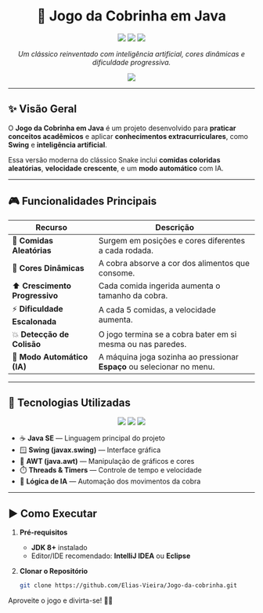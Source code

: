<h1 align="center">🐍 Jogo da Cobrinha em Java</h1>

<p align="center">
  <img src="https://img.shields.io/badge/Java-ED8B00?style=for-the-badge&logo=openjdk&logoColor=white"/>
  <img src="https://img.shields.io/badge/Swing-GUI-blue?style=for-the-badge"/>
  <img src="https://img.shields.io/badge/Status-Em%20Desenvolvimento-success?style=for-the-badge"/>
</p>

<p align="center"><i>Um clássico reinventado com inteligência artificial, cores dinâmicas e dificuldade progressiva.</i></p>

<p align="center">
  <img src="https://media0.giphy.com/media/v1.Y2lkPTc5MGI3NjExOTY1cXRtdmc3bzVtazdyMjk1aHFwbTg5Y2VuZHJ3Mmk2NzhjeWc5OCZlcD12MV9pbnRlcm5hbF9naWZfYnlfaWQmY3Q9Zw/Y4miq8PexTVRbi5Kxy/giphy.gif"/>
</p>

---

## ✨ Visão Geral

O **Jogo da Cobrinha em Java** é um projeto desenvolvido para **praticar conceitos acadêmicos** e aplicar **conhecimentos extracurriculares**, como **Swing** e **inteligência artificial**.

Essa versão moderna do clássico Snake inclui **comidas coloridas aleatórias**, **velocidade crescente**, e um **modo automático** com IA.

---

## 🎮 Funcionalidades Principais

<div align="center">

| Recurso                     | Descrição                                                                 |
|----------------------------|---------------------------------------------------------------------------|
| 🍏 **Comidas Aleatórias**  | Surgem em posições e cores diferentes a cada rodada.                      |
| 🌈 **Cores Dinâmicas**     | A cobra absorve a cor dos alimentos que consome.                          |
| ⬆️ **Crescimento Progressivo** | Cada comida ingerida aumenta o tamanho da cobra.                    |
| ⚡ **Dificuldade Escalonada** | A cada 5 comidas, a velocidade aumenta.                             |
| 💥 **Detecção de Colisão** | O jogo termina se a cobra bater em si mesma ou nas paredes.              |
| 🤖 **Modo Automático (IA)**| A máquina joga sozinha ao pressionar **Espaço** ou selecionar no menu.  |

</div>

---

## 🧠 Tecnologias Utilizadas

<p align="center">
  <img src="https://img.shields.io/badge/Java-%23ED8B00.svg?style=for-the-badge&logo=openjdk&logoColor=white"/>
  <img src="https://img.shields.io/badge/Swing-%2300599C.svg?style=for-the-badge&logo=java&logoColor=white"/>
  <img src="https://img.shields.io/badge/AWT-Toolkit-green?style=for-the-badge"/>
</p>

- ☕ **Java SE** — Linguagem principal do projeto
- 🪟 **Swing (javax.swing)** — Interface gráfica
- 🎨 **AWT (java.awt)** — Manipulação de gráficos e cores
- ⏱️ **Threads & Timers** — Controle de tempo e velocidade
- 🧩 **Lógica de IA** — Automação dos movimentos da cobra

---

## ▶️ Como Executar

1. **Pré-requisitos**
    - **JDK 8+** instalado
    - Editor/IDE recomendado: **IntelliJ IDEA** ou **Eclipse**

2. **Clonar o Repositório**
   ```bash
   git clone https://github.com/Elias-Vieira/Jogo-da-cobrinha.git

Aproveite o jogo e divirta-se! 🐍✨
